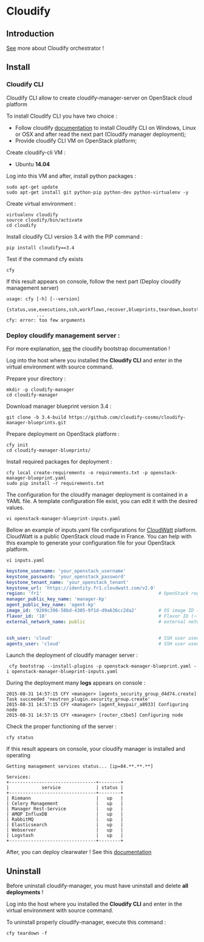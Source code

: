 # Cloudify
## Introduction

[See](http://getcloudify.org/cloud_orchestration_cloud_automation.html) more about Cloudify orchestrator !

## Install

### Cloudify CLI

Cloudify CLI allow to create cloudify-manager-server on OpenStack cloud platform

To install Cloudify CLI you have two choice :
* Follow cloudify [documentation](http://getcloudify.org/guide/3.2/installation.html) to install Cloudify CLI on Windows, Linux or OSX and after read the next part (Cloudify manager deployment);
* Provide cloudify CLI VM on OpenStack platform;



Create cloudify-cli VM :
* Ubuntu **14.04**


Log into this VM and after, install python packages :
```
sudo apt-get update
sudo apt-get install git python-pip python-dev python-virtualenv -y
```

Create virtual environment :
```
virtualenv cloudify
source cloudify/bin/activate
cd cloudify
```
Install cloudify CLI version 3.4 with the PIP command : 
```
pip install cloudify==3.4
```

Test if the command cfy exists 
```
cfy
```
If this result appears on console, follow the next part (Deploy cloudify management server)
```
usage: cfy [-h] [--version]
           {status,use,executions,ssh,workflows,recover,blueprints,teardown,bootstrap,dev,deployments,init,local,events}
           ...
cfy: error: too few arguments
```


### Deploy cloudify management server :

For more explanation, [see](http://getcloudify.org/guide/3./getting-started-bootstrapping.html) the cloudify bootstrap documentation !

Log into the host where you installed the **Cloudify CLI** and enter in the virtual environment with source command.

Prepare your directory :
```
mkdir -p cloudify-manager
cd cloudify-manager
```

Download manager blueprint version 3.4 :
```
git clone -b 3.4-build https://github.com/cloudify-cosmo/cloudify-manager-blueprints.git
```

Prepare deployment on OpenStack platform :
```
cfy init
cd cloudify-manager-blueprints/
```
Install required packages for deployment :
```
cfy local create-requirements -o requirements.txt -p openstack-manager-blueprint.yaml
sudo pip install -r requirements.txt
```

The configuration for the cloudify manager deployment is contained in a YAML file. 
A template configuration file exist, you can edit it with the desired values.
```
vi openstack-manager-blueprint-inputs.yaml
```

Bellow an example of inputs.yaml file configurations for [CloudWatt](https://www.cloudwatt.com/en/) platform. CloudWatt is a public OpenStack cloud made in France. You can help with this example to generate your configuration file for your OpenStack platform.
```
vi inputs.yaml
```
```yaml
keystone_username: 'your_openstack_username'
keystone_password: 'your_openstack_password'
keystone_tenant_name: 'your_openstack_tenant'
keystone_url: 'https://identity.fr1.cloudwatt.com/v2.0'
region: 'fr1'											# OpenStack region : look openrc file
manager_public_key_name: 'manager-kp'
agent_public_key_name: 'agent-kp'
image_id: '9209c396-58bd-4305-9f1d-d9a636cc2da2'		# OS image ID (CentOS 7)
flavor_id: '18'											# Flavor ID (~ 4 Go RAM)
external_network_name: public 							# external network on Openstack


ssh_user: 'cloud' 										# SSH user used to connect to the manager
agents_user: 'cloud' 									# SSH user used to connect to agent VM
```

Launch the deployment of cloudify manager server : 
```
 cfy bootstrap --install-plugins -p openstack-manager-blueprint.yaml -i openstack-manager-blueprint-inputs.yaml
```

During the deployment many **logs** appears on console :
```
2015-08-31 14:57:15 CFY <manager> [agents_security_group_d4d74.create] Task succeeded 'neutron_plugin.security_group.create'
2015-08-31 14:57:15 CFY <manager> [agent_keypair_a8933] Configuring node
2015-08-31 14:57:15 CFY <manager> [router_c3be5] Configuring node
```
Check the proper functioning of the server :
```
cfy status
```
If this result appears on console, your cloudify manager is installed  and operating
```
Getting management services status... [ip=84.**.**.**]

Services:
+--------------------------------+--------+
|            service             | status |
+--------------------------------+--------+
| Riemann                        |   up   |
| Celery Management              |   up   |
| Manager Rest-Service           |   up   |
| AMQP InfluxDB                  |   up   |
| RabbitMQ                       |   up   |
| Elasticsearch                  |   up   |
| Webserver                      |   up   |
| Logstash                       |   up   |
+--------------------------------+--------+
```

After, you can deploy clearwater ! See this [documentation](clearwater.md)

## Uninstall

Before uninstall cloudify-manager, you must have uninstall and delete **all deployments** !

Log into the host where you installed the **Cloudify CLI** and enter in the virtual environment with source command.

To uninstall properly cloudify-manager, execute this command :
```
cfy teardown -f 
```
